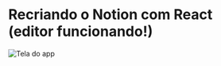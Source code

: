 # Recriando o Notion com React (editor funcionando!)



![Tela do app](https://github.com/Rodrigo-dev7/notion2/assets/60434681/fb50b868-9b12-4cf9-9dff-ece04251b18d)
